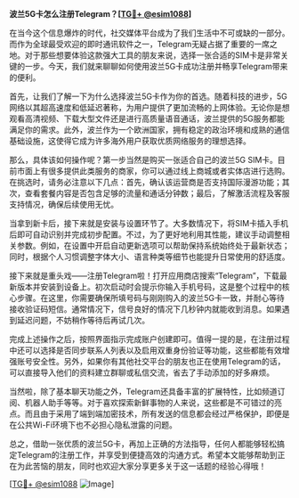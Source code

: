**波兰5G卡怎么注册Telegram？[[TG💪+ @esim1088](https://t.me/s/esim1088)]**

在当今这个信息爆炸的时代，社交媒体平台成为了我们生活中不可或缺的一部分。而作为全球最受欢迎的即时通讯软件之一，Telegram无疑占据了重要的一席之地。对于那些想要体验这款强大工具的朋友来说，选择一张合适的SIM卡是非常关键的一步。今天，我们就来聊聊如何使用波兰5G卡成功注册并畅享Telegram带来的便利。

首先，让我们了解一下为什么选择波兰5G卡作为你的首选。随着科技的进步，5G网络以其超高速度和低延迟著称，为用户提供了更加流畅的上网体验。无论你是想观看高清视频、下载大型文件还是进行高质量语音通话，波兰提供的5G服务都能满足你的需求。此外，波兰作为一个欧洲国家，拥有稳定的政治环境和成熟的通信基础设施，这使得它成为许多海外用户获取优质网络服务的理想选择。

那么，具体该如何操作呢？第一步当然是购买一张适合自己的波兰5G SIM卡。目前市面上有很多提供此类服务的商家，你可以通过线上商城或者实体店进行选购。在挑选时，请务必注意以下几点：首先，确认该运营商是否支持国际漫游功能；其次，查看套餐内容是否包含足够的流量和通话分钟数；最后，了解激活流程及客服支持情况，确保后续使用无忧。

当拿到新卡后，接下来就是安装与设置环节了。大多数情况下，将SIM卡插入手机后即可自动识别并完成初步配置。不过，为了更好地利用其性能，建议手动调整相关参数。例如，在设置中开启自动更新选项可以帮助保持系统始终处于最新状态；同时，根据个人习惯调整字体大小、语言种类等细节也能提升日常使用的舒适度。

接下来就是重头戏——注册Telegram啦！打开应用商店搜索“Telegram”，下载最新版本并安装到设备上。初次启动时会提示你输入手机号码，这是整个过程中的核心步骤。在这里，你需要确保所填号码与刚刚购入的波兰5G卡一致，并耐心等待接收验证码短信。通常情况下，信号良好的情况下几秒钟内就能收到消息。如果遇到延迟问题，不妨稍作等待后再试几次。

完成上述操作之后，按照界面指示完成账户创建即可。值得一提的是，在注册过程中还可以选择是否同步联系人列表以及启用双重身份验证等功能，这些都能有效增强账号安全性。另外，如果你有其他社交平台的朋友也正在使用Telegram的话，可以直接导入他们的资料建立群聊或私信交流，省去了手动添加的好多麻烦。

当然啦，除了基本聊天功能之外，Telegram还具备丰富的扩展特性，比如频道订阅、机器人助手等等。对于喜欢探索新鲜事物的人来说，这些都是不可错过的亮点。而且由于采用了端到端加密技术，所有发送的信息都会经过严格保护，即便是在公共Wi-Fi环境下也不必担心隐私泄露的问题。

总之，借助一张优质的波兰5G卡，再加上正确的方法指导，任何人都能够轻松搞定Telegram的注册工作，并享受到便捷高效的沟通方式。希望本文能够帮助到正在为此苦恼的朋友，同时也欢迎大家分享更多关于这一话题的经验心得哦！

[[TG💪+ @esim1088](https://t.me/s/esim1088) ![Image](https://i.postimg.cc/4NQfJmqS/Snipaste-2025-05-13-00-14-12.png)]